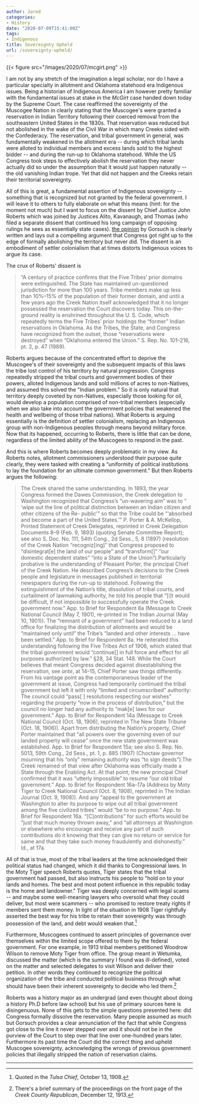 ```yaml
---
author: Jared
categories:
- History
date: "2020-07-09T15:41:00Z"
tags:
- Indigenous
title: Sovereignty Upheld
url: /sovereignty-upheld/
---
```

{{< figure src="/images/2020/07/mcgirt.png" >}}

I am not by any stretch of the imagination a legal scholar, nor do I have a particular specialty in allotment and Oklahoma statehood era Indigenous issues. Being a historian of Indigenous America I am however pretty familiar with the fundamental issues at stake in the *McGirt* case handed down today by the Supreme Court. The case reaffirmed the sovereignty of the Muscogee Nation in clearly stating that the Muscogee's were granted a reservation in Indian Territory following their coerced removal from the southeastern United States in the 1830s. That reservation was reduced but not abolished in the wake of the Civil War in which many Creeks sided with the Confederacy. The reservation, and tribal government in general, was fundamentally weakened in the allotment era -- during which tribal lands were alloted to individual members and excess lands sold to the highest bidder -- and during the run-up to Oklahoma statehood. While the US Congress took steps to effectively abolish the reservation they never actually did so under the assumption that it would just happen naturally -- the old vanishing Indian trope. Yet that did not happen and the Creeks retain their territorial sovereignty.

All of this is great, a fundamental assertion of Indigenous sovereignty -- something that is recognized but not granted by the federal government. I will leave it to others to fully elaborate on what this means (hint: for the moment not much) but I want to focus on the dissent by Chief Justice John Roberts which was joined by Justices Alito, Kavanaugh, and Thomas (who filed a separate dissent that continued his long campaign of opposing rulings he sees as essentially state cases). [the opinion](https://www.supremecourt.gov/opinions/19pdf/18-9526_9okb.pdf) by Gorsuch is clearly written and lays out a compelling argument that Congress got right up to the edge of formally abolishing the territory but never did. The dissent is an embodiment of settler colonialism that at times distorts Indigenous voices to argue its case.

The crux of Roberts' dissent is

> “A century of practice confirms that the Five Tribes’ prior domains were extinguished. The State has maintained un-questioned jurisdiction for more than 100 years. Tribe members make up less than 10%–15% of the population of their former domain, and until a few years ago the Creek Nation itself acknowledged that it no longer possessed the reservation the Court discovers today. This on-the-ground reality is enshrined throughout the U. S. Code, which repeatedly terms the Five Tribes’ prior holdings the “former” Indian reservations in Oklahoma. As the Tribes, the State, and Congress have recognized from the outset, those “reservations were destroyed” when “Oklahoma entered the Union.” S. Rep. No. 101–216, pt. 2, p. 47 (1989).

Roberts argues because of the concentrated effort to deprive the Muscogee's of their sovereignty and the subsequent impacts of this laws the tribe lost control of his territory by natural progression. Congress repeatedly stripped the tribal courts and government bodies of their powers, alloted Indigenous lands and sold millions of acres to non-Natives, and assumed this solved the "Indian problem." So it is only natural that territory deeply coveted by non-Natives, especially those looking for oil, would develop a population comprised of non-tribal members (especially when we also take into account the government policies that weakened the health and wellbeing of those tribal nations). What Roberts is arguing essentially is the definition of settler colonialism, replacing an Indigenous group with non-Indigenous peoples through means beyond military force. Now that its happened, occurring to Roberts, there is little that can be done, regardless of the limited ability of the Muscogees to respond in the past.

And this is where Roberts becomes deeply problematic in my view. As Roberts notes, allotment commissioners understood their purpose quite clearly, they were tasked with creating a “uniformity of political institutions to lay the foundation for an ultimate common government.” But then Roberts argues the following:

> The Creek shared the same understanding. In 1893, the year Congress formed the Dawes Commission, the Creek delegation to Washington recognized that Congress’s “un-wavering aim” was to “ ‘wipe out the line of political distinction between an Indian citizen and other citizens of the Re- public’” so that the Tribe could be “‘absorbed and become a part of the United States.’” P. Porter &amp; A. McKellop, Printed Statement of Creek Delegates, reprinted in Creek Delegation Documents 8–9 (Feb. 9, 1893) (quoting Senate Committee Report); see also S. Doc. No. 111, 54th Cong., 2d Sess., 5, 8 (1897) (resolution of the Creek Nation “recogniz[ing]” that Congress proposed to “disintegrat[e] the land of our people” and “transform[]” “our domestic dependent states” “into a State of the Union”).Particularly probative is the understanding of Pleasant Porter, the principal Chief of the Creek Nation. He described Congress’s decisions to the Creek people and legislature in messages published in territorial newspapers during the run-up to statehood. Following the extinguishment of the Nation’s title, dissolution of tribal courts, and curtailment of lawmaking authority, he told his people that “[i]t would be difficult, if not impossible to successfully operate the Creek government now.” App. to Brief for Respondent 8a (Message to Creek National Council (May 7, 1901), re-printed in The Indian Journal (May 10, 1901)). The “remnant of a government” had been reduced to a land office for finalizing the distribution of allotments and would be “maintained only until” the Tribe’s “landed and other interests … have been settled.” App. to Brief for Respondent 8a. He reiterated this understanding following the Five Tribes Act of 1906, which stated that the tribal government would “continue[] in full force and effect for all purposes authorized by law.” §28, 34 Stat. 148. While the Court believes that meant Congress decided against disestablishing the reservation, see *ante*, at 14–15, Chief Porter saw things differently. From his vantage point as the contemporaneous leader of the government at issue, Congress had temporarily continued the tribal government but left it with only “limited and circumscribed” authority: The council could “pass[ ] resolutions respecting our wishes” regarding the property “now in the process of distribution,” but the council no longer had any authority to “mak[e] laws for our government.” App. to Brief for Respondent 14a (Message to Creek National Council (Oct. 18, 1906), reprinted in The New State Tribune (Oct. 18, 1906)). Apart from distributing the Nation’s property, Chief Porter maintained that “all powers over the governing even of our landed property will cease” once the new state government was established. App. to Brief for Respondent 15a; see also S. Rep. No. 5013, 59th Cong., 2d Sess., pt. 1, p. 885 (1907) (Choctaw governor mourning that his “only” remaining authority was “to sign deeds”).The Creek remained of that view after Oklahoma was officially made a State through the Enabling Act. At that point, the new principal Chief confirmed that it was “utterly impossible” to resume “our old tribal government.” App. to Brief for Respondent 16a–17a (Address by Moty Tiger to Creek National Council (Oct. 8, 1908), reprinted in The Indian Journal (Oct. 9, 1908)). And any “appeal to the government at Washington to alter its purpose to wipe out all tribal government among the five civilized tribes” would “be to no purpose.” App. to Brief for Respondent 16a. “[C]ontributions” for such efforts would be “just that much money thrown away,” and “all attorneys at Washington or elsewhere who encourage and receive any part of such contributions do it knowing that they can give no return or service for same and that they take such money fraudulently and dishonestly.” Id., at 17a.

All of that is true, most of the tribal leaders at the time acknowledged their political status had changed, which it did thanks to Congressional laws. In the Moty Tiger speech Roberts quotes, Tiger states that the tribal government had passed, but also instructs his people to "hold on to your lands and homes. The best and most potent influence in this republic today is the home and landowner." Tiger was deeply concerned with legal scams -- and maybe some well-meaning lawyers who oversold what they could deliver, but most were scammers -- who promised to restore treaty rights if members sent them money. In light of the situation in 1908 Tiger rightfully asserted the best way for his tribe to retain their sovereignty was through possession of the land, and debt would weaken that.[^1]

Furthermore, Muscogees continued to assert principles of governance over themselves within the limited scope offered to them by the federal government. For one example, in 1913 tribal members petitioned Woodrow Wilson to remove Moty Tiger from office. The group meant in Wetumka, discussed the matter (which is the summary I found was ill-defined), voted on the matter and selected delegates to visit Wilson and deliver their petition. In other words they continued to recognize the political organization of the tribe and conducted political business through what should have been their inherent sovereignty to decide who led them.[^2]

Roberts was a history major as an undergrad (and even thought about doing a history Ph.D before law school) but his use of primary sources here is disingenuous. None of this gets to the simple questions presented here: did Congress formally dissolve the reservation. Many people assumed as much but Gorsuch provides a clear annunciation of the fact that while Congress got close to the line it never stepped over and it should not be in the purview of the Court to step over that line over one-hundred years later. Furthermore its past time the Court did the correct thing and upheld Muscogee sovereignty, acknowledging the wrongs of previous government policies that illegally stripped the nation of reservation claims.

---

[^1]: Quoted in the <em>Tulsa Chief</em>, October 13, 1908.
[^2]: There's a brief summary of the proceedings on the front page of the *Creek County Republican*, December 12, 1913.
